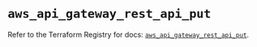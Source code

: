 # `aws_api_gateway_rest_api_put`

Refer to the Terraform Registry for docs: [`aws_api_gateway_rest_api_put`](https://registry.terraform.io/providers/hashicorp/aws/5.94.0/docs/resources/api_gateway_rest_api_put).
